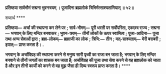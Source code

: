 **प्रतिष्ठया सार्वभौमं सद्मना भुवनत्रयम् ।** **पूजादिना ब्रह्मलोकं त्रिभिर्मत्साश्यतामियात् ॥ ५२॥** 

शब्दार्थ **** 

**प्रतिष्ठया—** **अर्चा की स्थापना कर लेने पर** **; सार्व-भौमम्—** **पूरी धरती पर सर्वोपरिता, एकछत्र राज्य** **; सद्मना—** **भगवान् के लिए** **मन्दिर बनवाकर** **; भुवन-त्रयम्—** **तीनों लोकों के ऊपर स्वामित्व** **; पूजा-आदिना—** **पूजा तथा अन्य सेवाओं द्वारा** **; ब्रह्म-लोकम्—** **ब्रह्माजी का लोक** **; त्रिभि:—** **तीन** **; मत्-साश्यताम्—** **मेरी बराबरी** **; इयात्—** **प्राप्त करता है।** **.** 

**भगवान् के अर्चाविग्रह की स्थापना करने से मनुष्य सारी पृथ्वी का राजा बन जाता है;** **भगवान् के लिए मन्दिर बनवाने से तीनों जगतों का शासक बन जाता है; अर्चाविग्रह की पूजा** **तथा सेवा करने से वह ब्रह्मलोक को जाता है और इन तीनों कार्यों को करने से वह मुझ जैसा ही** **दिव्य स्वरूप प्राप्त करता है।** **** 
